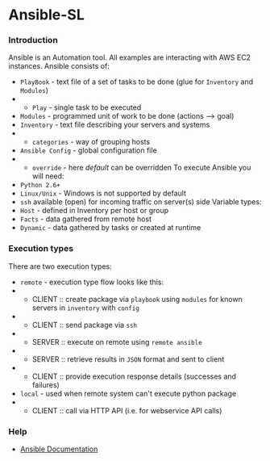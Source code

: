 # Ansible-SL

### Introduction
Ansible is an Automation tool. All examples are interacting with AWS EC2 instances.
Ansible consists of:
* `PlayBook` - text file of a set of tasks to be done (glue for `Inventory` and `Modules`)
* * `Play` - single task to be executed
* `Modules` - programmed unit of work to be done (actions --> goal)
* `Inventory` - text file describing your servers and systems
* * `categories` - way of grouping hosts
* `Ansible Config` - global configuration file
* * `override` - here *default* can be overridden
To execute Ansible you will need:
* `Python 2.6+`
* `Linux/Unix` - Windows is not supported by default
* `ssh` available (open) for incoming traffic on server(s) side
Variable types:
* `Host` - defined in Inventory per host or group
* `Facts` - data gathered from remote host
* `Dynamic` - data gathered by tasks or created at runtime

### Execution types
There are two execution types:
* `remote` - execution type flow looks like this:
* * CLIENT :: create package via `playbook` using `modules` for known servers in `inventory` with `config`
* * CLIENT :: send package via `ssh`
* * SERVER :: execute on remote using `remote ansible`
* * SERVER :: retrieve results in `JSON` format and sent to client 
* * CLIENT :: provide execution response details (successes and failures)
* `local` - used when remote system can't execute python package
* * CLIENT :: call via HTTP API (i.e. for webservice API calls)

### Help
* [Ansible Documentation](https://docs.ansible.com/)
